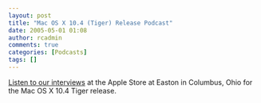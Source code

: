```yaml
---
layout: post
title: "Mac OS X 10.4 (Tiger) Release Podcast"
date: 2005-05-01 01:08
author: rcadmin
comments: true
categories: [Podcasts]
tags: []
---
```

<a href='/dl/BSPC-050429.mp3'>Listen to our interviews</a> at the Apple Store at Easton in Columbus, Ohio for the Mac OS X 10.4 Tiger release.

